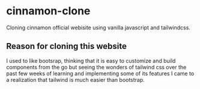 # cinnamon-clone
Cloning cinnamon official webisite using vanilla javascript and tailwindcss.
## Reason for cloning this website 
I used to like bootsrap, thinking that it is easy to customize and build components from the go
but seeing the wonders of tailwind css over the past few weeks of learning and implementing some of its features
I came to a realization that tailwind is much easier than bootstrap.
